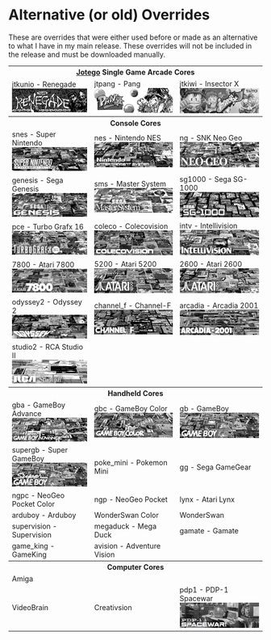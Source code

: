 # Alternative (or old) Overrides

These are overrides that were either used before or made as an alternative to what I have in my main release.  These overrides will not be included in the release and must be downloaded manually.


<table>
<tr><th colspan="3"><a href="https://patreon.com/jotego">Jotego</a> Single Game Arcade Cores</th></tr>
<tr>
 <td>jtkunio - Renegade <img src="pics/jtkunio.png" /></td>
 <td>jtpang - Pang <img src="pics/jtpang.png" /></td>
 <td>jtkiwi - Insector X <img src="pics/jtkiwi.png" /></td>
</tr>
<tr><th colspan="3">Console Cores</th></tr>
<tr>
 <td>snes - Super Nintendo <img src="pics/snes.png" /></td>
 <td>nes - Nintendo NES <img src="pics/nes.png" /></td>
 <td>ng - SNK Neo Geo <img src="pics/ng.png" /></td>
</tr>
<tr>
 <td>genesis - Sega Genesis <img src="pics/genesis.png" /></td>
 <td>sms - Master System <img src="pics/sms.png" /></td>
 <td>sg1000 - Sega SG-1000 <img src="pics/sg1000.png" /></td>
</tr>
<tr>
 <td>pce - Turbo Grafx 16 <img src="pics/pce.png" /></td>
 <td>coleco - Colecovision <img src="pics/coleco.png" /></td>
 <td>intv - Intellivision <img src="pics/intv.png" /></td>
</tr>
<tr>
 <td>7800 - Atari 7800 <img src="pics/7800.png" /></td>
 <td>5200 - Atari 5200 <img src="pics/5200.png" /></td>
 <td>2600 - Atari 2600 <img src="pics/2600.png" /></td>
</tr>
<tr>
 <td>odyssey2 - Odyssey 2 <img src="pics/odyssey2.png" /></td>
 <td>channel_f - Channel-F <img src="pics/channel_f.png" /></td>
 <td>arcadia - Arcadia 2001 <img src="pics/arcadia.png" /></td>
</tr>
<tr>
 <td>studio2 - RCA Studio II <img src="pics/studio2.png" /></td>
</tr>
<tr><th colspan="3">Handheld Cores</th></tr>
<tr>
 <td>gba - GameBoy Advance <img src="pics/gba.png" /></td>
 <td>gbc - GameBoy Color <img src="pics/gbc.png" /></td>
 <td>gb - GameBoy <img src="pics/gb.png" /></td>
</tr>
<tr>
 <td>supergb - Super GameBoy <img src="pics/sgb.png" /></td>
 <td>poke_mini - Pokemon Mini</td>
 <td>gg - Sega GameGear</td>
</tr>
<tr>
 <td>ngpc - NeoGeo Pocket Color</td>
 <td>ngp - NeoGeo Pocket</td>
 <td>lynx - Atari Lynx</td>
</tr>
<tr>
 <td>arduboy - Arduboy</td>
 <td>WonderSwan Color</td>
 <td>WonderSwan</td>
</tr>
<tr>
 <td>supervision - Supervision</td>
 <td>megaduck - Mega Duck</td>
 <td>gamate - Gamate</td>
</tr>
<tr>
 <td>game_king - GameKing</td>
 <td>avision - Adventure Vision</td>
</tr>
<tr><th colspan="3">Computer Cores</th></tr>
<tr>
 <td>Amiga</td>
</tr>
<tr>
 <td>VideoBrain</td>
 <td>Creativsion</td>
 <td>pdp1 - PDP-1 Spacewar <img src="pics/pdp1.png" /></td>
</tr>
</table>

